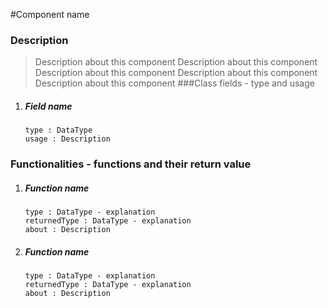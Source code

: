 #Component name
### Description
> Description about this component Description about this component 
> Description about this component Description about this component
> Description about this component 
###Class fields - type and usage
1. ##### Field name
    ```
    type : DataType
    usage : Description
    ```
  
### Functionalities - functions and their return value
1. ##### Function name
    ```
    type : DataType - explanation
    returnedType : DataType - explanation
    about : Description 
    ```
2. ##### Function name
    ```
    type : DataType - explanation
    returnedType : DataType - explanation
    about : Description 
    ```